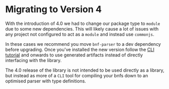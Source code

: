 # Migrating to Version 4

With the introduction of 4.0 we had to change our package type to `module` due to some new dependencies.
This will likely cause a lot of issues with any project not configured to act as a `module` and instead use `commonjs`.

In these cases we recommend you move `bnf-parser` to a dev dependency before upgrading.
Once you've installed the new version follow the [CLI tutorial](/cli) and onwards to use generated artifacts instead of directly interfacing with the library.

The 4.0 release of the library is not intended to be used directly as a library, but instead as more of a `CLI` tool for compiling your bnfs down to an optimised parser with type definitions.